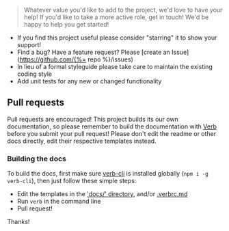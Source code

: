 
> Whatever value you'd like to add to the project, we'd love to have your help! If you'd like to take a more active role, get in touch! We'd be happy to help you get started!

* If you find this project useful please consider "starring" it to show your support!
* Find a bug? Have a feature request? Please [create an Issue](https://github.com/{%= repo %}/issues)
* In lieu of a formal styleguide please take care to maintain the existing coding style
* Add unit tests for any new or changed functionality


## Pull requests

Pull requests are encouraged! This project builds its our own documentation, so please remember to build the documentation with [Verb](https://github.com/assemble/verb) before you submit your pull request! Please don't edit the readme or other docs directly, edit their respective templates instead.

### Building the docs

To build the docs, first make sure [verb-cli](https://github.com/assemble/verb-cli) is installed globally (`npm i -g verb-cli`), then just follow these simple steps:

* Edit the templates in the ['docs/' directory](./docs), and/or [.verbrc.md](./.verbrc.md)
* Run `verb` in the command line
* Pull request!

Thanks!

